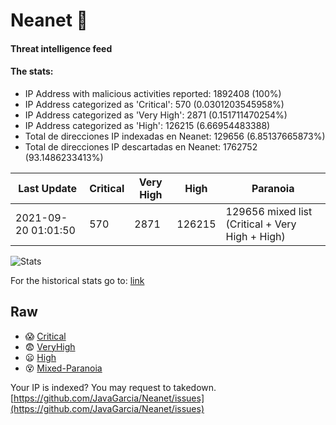 # Neanet :hocho:
#### Threat intelligence feed
#### The stats:

- IP Address with malicious activities reported: 1892408 (100%)
- IP Address categorized as 'Critical':  570 (0.0301203545958%)
- IP Address categorized as 'Very High':  2871 (0.151711470254%)
- IP Address categorized as 'High':  126215 (6.66954483388)
- Total de direcciones IP indexadas en Neanet:  129656 (6.85137665873%)
- Total de direcciones IP descartadas en Neanet:  1762752 (93.1486233413%)

| Last Update | Critical | Very High | High | Paranoia |
| --- | --- | --- | --- | --- |
| 2021-09-20 01:01:50 | 570 | 2871 | 126215 | 129656 mixed list (Critical + Very High + High)|

![Stats](https://docs.google.com/spreadsheets/d/e/2PACX-1vSnaNMIXVabIpDJjufMlzH7poXnshF3mgd8Is1g9ytUEzVsP5my4Trn8f-xkoLLQ38xpL3HtmUexLo6/pubchart?oid=501124687&format=image)

For the historical stats go to: [link](/stats.csv)
## Raw
- :scream: [Critical](https://raw.githubusercontent.com/JavaGarcia/Neanet/master/blacklists/neanet_critical.txt)
- :fearful: [VeryHigh](https://raw.githubusercontent.com/JavaGarcia/Neanet/master/blacklists/neanet_veryHigh.txtt)
- :frowning: [High](https://raw.githubusercontent.com/JavaGarcia/Neanet/master/blacklists/neanet_high.txt)
- :dizzy_face: [Mixed-Paranoia](https://raw.githubusercontent.com/JavaGarcia/Neanet/master/blacklists/neanet_all.txt)


Your IP is indexed? You may request to takedown. [https://github.com/JavaGarcia/Neanet/issues](https://github.com/JavaGarcia/Neanet/issues)























































































































































































































































































































































































































































































































































































































































































































































































































































































































































































































































































































































































































































































































































































































































































































































































































































































































































































































































































































































































































































































































































































































































































































































































































































































































































































































































































































































































































































































































































































































































































































































































































































































































































































































































































































































































































































































































































































































































































































































































































































































































































































































































































































































































































































































































































































































































































































































































































































































































































































































































































































































































































































































































































































































































































































































































































































































































































































































































































































































































































































































































































































































































































































































































































































































































































































































































































































































































































































































































































































































































































































































































































































































































































































































































































































































































































































































































































































































































































































































































































































































































































































































































































































































































































































































































































































































































































































































































































































































































































































































































































